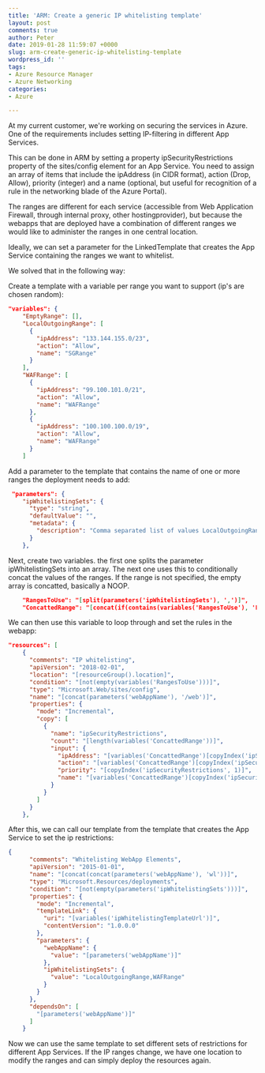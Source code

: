 ```yaml
---
title: 'ARM: Create a generic IP whitelisting template'
layout: post
comments: true
author: Peter
date: 2019-01-28 11:59:07 +0000
slug: arm-create-generic-ip-whitelisting-template
wordpress_id: ''
tags:
- Azure Resource Manager
- Azure Networking
categories:
- Azure

---
```

At my current customer, we're working on securing the services in Azure. One of the requirements includes setting IP-filtering in different App Services.

This can be done in ARM by setting a property ipSecurityRestrictions property of the sites/config element for an App Service. You need to assign an array of items that include  the ipAddress (in CIDR format), action (Drop, Allow), priority (integer) and a name (optional, but useful for recognition of a rule in the networking blade of the Azure Portal).

The ranges are different for each service (accessible from Web Application Firewall, through internal proxy, other hostingprovider), but because the webapps that are deployed have a combination of different ranges we would like to administer the ranges in one central location.

Ideally, we can set a parameter for the LinkedTemplate that creates the App Service containing the ranges we want to whitelist.

We solved that in the following way:

Create a template with a variable per range you want to support (ip's are chosen random):

```json
"variables": {
    "EmptyRange": [],
    "LocalOutgoingRange": [
      {
        "ipAddress": "133.144.155.0/23",
        "action": "Allow",
        "name": "SGRange"
      }
    ],
    "WAFRange": [
      {
        "ipAddress": "99.100.101.0/21",
        "action": "Allow",
        "name": "WAFRange"
      },
      {
        "ipAddress": "100.100.100.0/19",
        "action": "Allow",
        "name": "WAFRange"
      }
    ]
```

Add a parameter to the template that contains the name of one or more ranges the deployment needs to add:

```json
 "parameters": {
    "ipWhitelistingSets": {
      "type": "string",
      "defaultValue": "",
      "metadata": {
        "description": "Comma separated list of values LocalOutgoingRange,WAFRange"
      }
    },
```

Next, create two variables. the first one splits the parameter ipWhitelistingSets into an array. 
The next one uses this to conditionally concat the values of the ranges. If the range is not specified, the empty array is concatted, basically a NOOP.

```json
 	"RangesToUse": "[split(parameters('ipWhitelistingSets'), ',')]",
    "ConcattedRange": "[concat(if(contains(variables('RangesToUse'), 'LocalOutgoingRange'), variables('LocalOutgoingRange'), variables('EmptyRange')), if(contains(variables('RangesToUse'), 'WAFRange'), variables('WAFRange'), variables('EmptyRange'))]",
```

We can then use this variable to loop through and set the rules in the webapp:

```json
"resources": [
    {
      "comments": "IP whitelisting",
      "apiVersion": "2018-02-01",
      "location": "[resourceGroup().location]",
      "condition": "[not(empty(variables('RangesToUse')))]",
      "type": "Microsoft.Web/sites/config",
      "name": "[concat(parameters('webAppName'), '/web')]",
      "properties": {
        "mode": "Incremental",
        "copy": [
          {
            "name": "ipSecurityRestrictions",
            "count": "[length(variables('ConcattedRange'))]",
            "input": {
              "ipAddress": "[variables('ConcattedRange')[copyIndex('ipSecurityRestrictions')].ipAddress]",
              "action": "[variables('ConcattedRange')[copyIndex('ipSecurityRestrictions')].action]",
              "priority": "[copyIndex('ipSecurityRestrictions', 1)]",
              "name": "[variables('ConcattedRange')[copyIndex('ipSecurityRestrictions')].name]"
            }
          }
        ]
      }
    },
```

After this, we can call our template from the template that creates the App Service to set the ip restrictions:

```json
{
      "comments": "Whitelisting WebApp Elements",
      "apiVersion": "2015-01-01",
      "name": "[concat(concat(parameters('webAppName'), 'wl'))]",
      "type": "Microsoft.Resources/deployments",
      "condition": "[not(empty(parameters('ipWhitelistingSets')))]",
      "properties": {
        "mode": "Incremental",
        "templateLink": {
          "uri": "[variables('ipWhitelistingTemplateUrl')]",
          "contentVersion": "1.0.0.0"
        },
        "parameters": {
          "webAppName": {
            "value": "[parameters('webAppName')]"
          },
          "ipWhitelistingSets": {
            "value": "LocalOutgoingRange,WAFRange"
          }          
        }
      },
      "dependsOn": [
        "[parameters('webAppName')]"
      ]
    }
```

Now we can use the same template to set different sets of restrictions for different App Services. If the IP ranges change, we have one location to modify the ranges and can simply deploy the resources again.